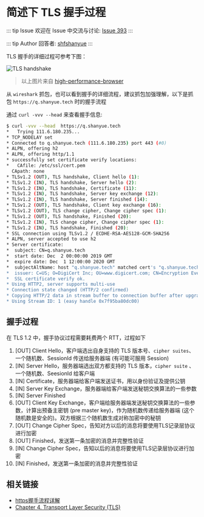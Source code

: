 # 简述下 TLS 握手过程



::: tip Issue 
 欢迎在 Issue 中交流与讨论: [Issue 393](https://github.com/shfshanyue/Daily-Question/issues/393) 
:::

::: tip Author 
回答者: [shfshanyue](https://github.com/shfshanyue) 
:::

TLS 握手的详细过程可参考下图：

![TLS handshake](https://www.oreilly.com/library/view/high-performance-browser/9781449344757/images/hpbn_0402.png)

> 以上图片来自 [high-performance-browser](https://www.oreilly.com/library/view/high-performance-browser/9781449344757/ch04.html)

从 `wireshark` 抓包，也可以看到握手的详细流程，建议抓包加强理解，以下是抓包 `https://q.shanyue.tech` 时的握手流程

通过 `curl -vvv --head` 来查看握手信息:

``` bash
$ curl -vvv --head  https://q.shanyue.tech
*   Trying 111.6.180.235...
* TCP_NODELAY set
* Connected to q.shanyue.tech (111.6.180.235) port 443 (#0)
* ALPN, offering h2
* ALPN, offering http/1.1
* successfully set certificate verify locations:
*   CAfile: /etc/ssl/cert.pem
  CApath: none
* TLSv1.2 (OUT), TLS handshake, Client hello (1):
* TLSv1.2 (IN), TLS handshake, Server hello (2):
* TLSv1.2 (IN), TLS handshake, Certificate (11):
* TLSv1.2 (IN), TLS handshake, Server key exchange (12):
* TLSv1.2 (IN), TLS handshake, Server finished (14):
* TLSv1.2 (OUT), TLS handshake, Client key exchange (16):
* TLSv1.2 (OUT), TLS change cipher, Change cipher spec (1):
* TLSv1.2 (OUT), TLS handshake, Finished (20):
* TLSv1.2 (IN), TLS change cipher, Change cipher spec (1):
* TLSv1.2 (IN), TLS handshake, Finished (20):
* SSL connection using TLSv1.2 / ECDHE-RSA-AES128-GCM-SHA256
* ALPN, server accepted to use h2
* Server certificate:
*  subject: CN=q.shanyue.tech
*  start date: Dec  2 00:00:00 2019 GMT
*  expire date: Dec  1 12:00:00 2020 GMT
*  subjectAltName: host "q.shanyue.tech" matched cert's "q.shanyue.tech"
*  issuer: C=US; O=DigiCert Inc; OU=www.digicert.com; CN=Encryption Everywhere DV TLS CA - G1
*  SSL certificate verify ok.
* Using HTTP2, server supports multi-use
* Connection state changed (HTTP/2 confirmed)
* Copying HTTP/2 data in stream buffer to connection buffer after upgrade: len=0
* Using Stream ID: 1 (easy handle 0x7f95ba80dc00)

``` 

## 握手过程

在 TLS 1.2 中，握手协议过程需要耗费两个 RTT，过程如下

1. [OUT] Client Hello，客户端选出自身支持的 TLS 版本号、`cipher suites`、一个随机数、SessionId 传送给服务器端 (有可能可服用 Session)
1. [IN] Server Hello，服务器端选出双方都支持的 TLS 版本，`cipher suite` 、一个随机数、SeesionId 给客户端
1. [IN] Certificate，服务器端给客户端发送证书，用以身份验证及提供公钥
1. [IN] Server Key Exchange，服务器端给客户端发送秘钥交换算法的一些参数
1. [IN] Server Finished
1. [OUT] Client Key Exchange，客户端给服务器端发送秘钥交换算法的一些参数，计算出预备主密钥 (pre master key)，作为随机数传递给服务器端 (这个随机数是安全的)。双方根据三个随机数生成对称加密中的秘钥
1. [OUT] Change Cipher Spec，告知对方以后的消息将要使用TLS记录层协议进行加密
1. [OUT] Finished，发送第一条加密的消息并完整性验证
1. [IN] Change Cipher Spec，告知以后的消息将要使用TLS记录层协议进行加密
1. [IN] Finished，发送第一条加密的消息并完整性验证

## 相关链接

+ [https握手流程详解](https://juejin.im/post/6844904135230390279#heading-10)
+ [Chapter 4. Transport Layer Security (TLS)](https://www.oreilly.com/library/view/high-performance-browser/9781449344757/ch04.html)